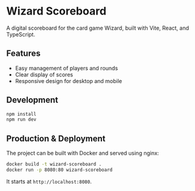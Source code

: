 # Wizard Scoreboard

A digital scoreboard for the card game Wizard, built with Vite, React, and TypeScript.

## Features
- Easy management of players and rounds
- Clear display of scores
- Responsive design for desktop and mobile

## Development

```bash
npm install
npm run dev
```

## Production & Deployment

The project can be built with Docker and served using nginx:

```bash
docker build -t wizard-scoreboard .
docker run -p 8080:80 wizard-scoreboard
```

It starts at `http://localhost:8080`.


